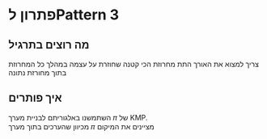 # פתרון לPattern 3
## מה רוצים בתרגיל
צריך למצוא את האורך התת מחרוזת הכי קטנה שחוזרת על עצמה במהלך כל המחרוזת בתוך מחורזת נתונה
## איך פותרים
השתמשנו באלגוריתם לבניית מערך 𝜋 של KMP.\
מכיוון שהערכים בתוך מערך 𝜋 מציינים את המיקום    
